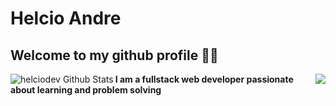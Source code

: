 # Helcio Andre

## Welcome to my github profile 👋🏽
<a href="https://github.com/helciodev">
<img align='left' alt="helciodev Github Stats" src="https://github-readme-stats.codestackr.vercel.app/api?username=helciodev&show_icons=true&hide_border=true&count_private=true&include_all_commits=true&theme=tokyonight" /></a>

<a href="https://github.com/helciodev">
  <img align='right' src="https://github-readme-stats.anuraghazra1.vercel.app/api/top-langs/?username=helciodev&layout=compact&theme=tokyonight" />
</a>

 **I am a fullstack web developer passionate about learning and problem solving**
<!--
**helciodev/helciodev** is a ✨ _special_ ✨ repository because its `README.md` (this file) appears on your GitHub profile.


-->
